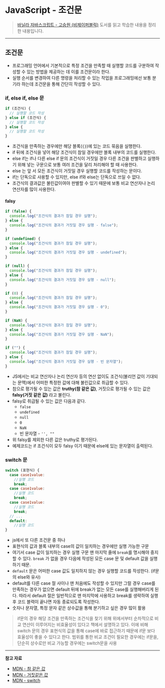 # JavaScript - 조건문

> [바닐라 자바스크립트 - 고승원 (비제이퍼블릭)](http://www.yes24.com/Product/Goods/105608999) 도서를 읽고 학습한 내용을 정리한 내용입니다.

---

## 조건문

- 프로그래밍 언어에서 기본적으로 특정 조건을 만족할 때 실행할 코드를 구분하여 작성할 수 있는 방법을 제공하는 데 이를 조건문이라 한다.
- 실행 순서를 변경하여 다른 명령을 처리할 수 있는 작업을 프로그래밍에선 보통 분기라 하는데 조건문을 통해 간단히 작성할 수 있다.

### if, else if, else 문

```js
if (조건식) {
  // 실행할 코드 작성
} else if (조건식) {
  // 실행할 코드 작성
} else {
  // 실행할 코드 작성
}
```

- 조건식을 만족하는 경우에만 해당 블록(`{}`)에 있는 코드 묶음을 실행한다.
- if 뒤에 조건식을 넣어 해당 조건식이 참일 경우에만 블록 내부의 코드를 실행한다.
- else if는 if나 다른 else if 문의 조건식이 거짓일 경우 다른 조건을 판별하고 실행하기 위해 넣는 구문으로 보통 여러 조건을 달리 처리해야 할 때 사용한다.
- else 는 앞 서 모든 조건식이 거짓일 경우 실행할 코드를 작성하는 문이다.
- if는 단독으로 사용할 수 있지만, else if와 else는 단독으로 쓰일 수 없다.
- 조건식의 결과값은 불린값이여야 판별할 수 있기 때문에 보통 비교 연산자나 논리 연산자를 많이 사용한다.

#### falsy

```js
if (false) {
  console.log("조건식의 결과가 참일 경우 실행");
} else {
  console.log("조건식의 결과가 거짓일 경우 실행 - false");
}

if (undefined) {
  console.log("조건식의 결과가 참일 경우 실행");
} else {
  console.log("조건식의 결과가 거짓일 경우 실행 - undefined");
}

if (null) {
  console.log("조건식의 결과가 참일 경우 실행");
} else {
  console.log("조건식의 결과가 거짓일 경우 실행 - null");
}

if (0) {
  console.log("조건식의 결과가 참일 경우 실행");
} else {
  console.log("조건식의 결과가 거짓일 경우 실행 - 0");
}

if (NaN) {
  console.log("조건식의 결과가 참일 경우 실행");
} else {
  console.log("조건식의 결과가 거짓일 경우 실행 - NaN");
}

if ("") {
  console.log("조건식의 결과가 참일 경우 실행");
} else {
  console.log("조건식의 결과가 거짓일 경우 실행 - 빈 문자열");
}
```

- JS에서는 비교 연산자나 논리 연산자 등의 연산 없이도 조건식(불리언 값이 기대되는 문맥)에서 어떠한 특정한 값에 대해 불린값으로 취급할 수 있다.
- 참으로 평가될 수 있는 값은 **truthy(참 같은 값)**, 거짓으로 평가될 수 있는 값은 **falsy(거짓 같은 값)** 라고 불린다.
- falsy로 취급될 수 있는 값은 다음과 같다.
  - `false`
  - `undefined`
  - `null`
  - `0`
  - `NaN`
  - 빈 문자열 - `'', ""`
- 위 falsy를 제외한 다른 값은 truthy로 평가된다.
- 예제코드는 if 조건식이 모두 falsy 이기 때문에 else에 있는 문자열이 출력된다.

### switch 문

```js
switch (표현식) {
  case case1value:
    //실행 코드
    break;
  case case1value:
    //실행 코드
    break;
  case case1value:
    //실행 코드
    break;
  // ...
  default:
    //실행 코드
}
```

- js에서 또 다른 조건문 중 하나
- 표현식의 값과 블록 내부의 case의 값이 일치하는 경우에만 실행 가능한 구문
- 여기서 case 값이 일치하는 경우 실행 구문 맨 마지막 줄에 `break`를 명시해야 중지할 수 있다. `break` 가 없을 경우 다음에 작성된 모든 case 문 및 default 값을 실행하기 때문.
- `default` 문은 어떠한 case 값도 일치하지 않는 경우 실행할 코드를 작성한다. (if문의 else와 유사)
- default를 다른 case 절 사이나 맨 처음에도 작성할 수 있지만 그럴 경우 case를 만족하는 경우가 없으면 default 뒤에 break가 없는 모든 case를 실행해버리게 된다. 따라서 default 절은 일반적으로 맨 마지막에 사용하고 break를 생략하여 실행 후 코드 블력이 끝나면 자동 종료되도록 작성한다.
- 숫자나 문자열, 특정 문자 같은 상수값을 통해 분기하고 싶은 경우 많이 활용

> if문의 경우 해당 조건을 만족하는 조건식을 찾기 위해 위에서부터 순차적으로 비교 연산이 이루어지는 비효율성이 있다고 책에서 설명하고 있다. 이에 비해 switch 문의 경우 표현식의 값을 통해 case에 바로 접근하기 때문에 if문 보다 효율성이 좋을 수 있다고 한다. 범위를 통한 비교 조건이 필요한 경우에는 if문을, 단순히 상수로만 비교 가능할 경우에는 switch문을 사용

---

**참고 자료**

- [MDN - 참 같은 값](https://developer.mozilla.org/ko/docs/Glossary/Truthy)
- [MDN - 거짓같은 값](https://developer.mozilla.org/ko/docs/Glossary/Falsy)
- [MDN - switch](https://developer.mozilla.org/ko/docs/Web/JavaScript/Reference/Statements/switch)

